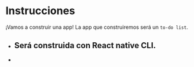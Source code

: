 # Instrucciones

¡Vamos a construir una app! La app que construiremos será un `to-do list`.

- Será construida con React native CLI.
  - 
- 